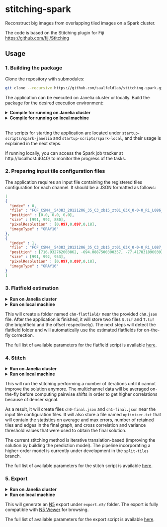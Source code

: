 # stitching-spark
Reconstruct big images from overlapping tiled images on a Spark cluster.

The code is based on the Stitching plugin for Fiji https://github.com/fiji/Stitching

## Usage

### 1. Building the package

Clone the repository with submodules:

```bash
git clone --recursive https://github.com/saalfeldlab/stitching-spark.git 
```

The application can be executed on Janelia cluster or locally. Build the package for the desired execution environment:

<details>
<summary><b>Compile for running on Janelia cluster</b></summary>

```bash
mvn clean package
```
</details>

<details>
<summary><b>Compile for running on local machine</b></summary>

```bash
mvn clean package -Pspark-local
```
</details>
<br/>

The scripts for starting the application are located under `startup-scripts/spark-janelia` and `startup-scripts/spark-local`, and their usage is explained in the next steps.

If running locally, you can access the Spark job tracker at http://localhost:4040/ to monitor the progress of the tasks.


### 2. Preparing input tile configuration files

The application requires an input file containing the registered tiles configuration for each channel. It should be a JSON formatted as follows:

```json
[
{
  "index" : 0,
  "file" : "FCF_CSMH__54383_20121206_35_C3_zb15_zt01_63X_0-0-0_R1_L086_20130108192758780.lsm.tif",
  "position" : [0.0, 0.0, 0.0],
  "size" : [991, 992, 880],
  "pixelResolution" : [0.097,0.097,0.18],
  "imageType" : "GRAY16"
},
{
  "index" : 1,
  "file" : "FCF_CSMH__54383_20121206_35_C3_zb15_zt01_63X_0-0-0_R1_L087_20130108192825183.lsm.tif",
  "position" : [716.932762003862, -694.0887500300357, -77.41783189603937],
  "size" : [991, 992, 953],
  "pixelResolution" : [0.097,0.097,0.18],
  "imageType" : "GRAY16"
}
]
```

### 3. Flatfield estimation

<details>
<summary><b>Run on Janelia cluster</b></summary>

```bash
spark-janelia/flatfield.py <number of cluster nodes> -i ch0.json
```
</details>

<details>
<summary><b>Run on local machine</b></summary>

```bash
spark-local/flatfield.py -i ch0.json
```
</details>

This will create a folder named `ch0-flatfield/` near the provided `ch0.json` file. After the application is finished, it will store two files `S.tif` and `T.tif` (the brightfield and the offset respectively).
The next steps will detect the flatfield folder and will automatically use the estimated flatfields for on-the-fly correction.

The full list of available parameters for the flatfield script is available [here](https://github.com/saalfeldlab/stitching-spark/wiki/Flatfield-parameters).

### 4. Stitch

<details>
<summary><b>Run on Janelia cluster</b></summary>

```bash
spark-janelia/stitch.py <number of cluster nodes> -i ch0.json -i ch1.json
```
</details>

<details>
<summary><b>Run on local machine</b></summary>

```bash
spark-local/stitch.py -i ch0.json -i ch1.json
```
</details>

This will run the stitching performing a number of iterations until it cannot improve the solution anymore. The multichannel data will be averaged on-the-fly before computing pairwise shifts in order to get higher correlations because of denser signal.

As a result, it will create files `ch0-final.json` and `ch1-final.json` near the input tile configuration files.
It will also store a file named `optimizer.txt` that will contain the statistics on average and max errors, number of retained tiles and edges in the final graph, and cross correlation and variance threshold values that were used to obtain the final solution.

The current stitching method is iterative translation-based (improving the solution by building the prediction model).
The pipeline incorporating a higher-order model is currently under development in the `split-tiles` branch.

The full list of available parameters for the stitch script is available [here](https://github.com/saalfeldlab/stitching-spark/wiki/Stitching-parameters).

### 5. Export

<details>
<summary><b>Run on Janelia cluster</b></summary>

```bash
spark-janelia/export.py <number of cluster nodes> -i ch0-final.json -i ch1-final.json
```
</details>

<details>
<summary><b>Run on local machine</b></summary>

```bash
spark-local/export.py -i ch0-final.json -i ch1-final.json
```
</details>

This will generate an [N5](https://github.com/saalfeldlab/n5) export under `export.n5/` folder. The export is fully compatible  with [N5 Viewer](https://github.com/saalfeldlab/n5-viewer) for browsing.

The full list of available parameters for the export script is available [here](https://github.com/saalfeldlab/stitching-spark/wiki/Export-parameters).

